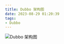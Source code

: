 ```yaml
---
title: Dubbo 架构图
date: 2023-08-29 01:20:39
tags:
- Dubbo
---
```



![Dubbo 架构图](/pic/工程/服务端/dubbo/dubbo架构图.jpg)